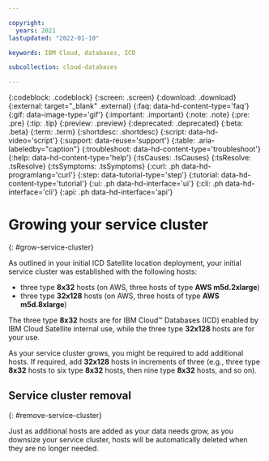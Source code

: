 ```yaml
---

copyright:
  years: 2021
lastupdated: "2022-01-10"

keywords: IBM Cloud, databases, ICD

subcollection: cloud-databases

---
```


{:codeblock: .codeblock}
{:screen: .screen}
{:download: .download}
{:external: target="_blank" .external}
{:faq: data-hd-content-type='faq'}
{:gif: data-image-type='gif'}
{:important: .important}
{:note: .note}
{:pre: .pre}
{:tip: .tip}
{:preview: .preview}
{:deprecated: .deprecated}
{:beta: .beta}
{:term: .term}
{:shortdesc: .shortdesc}
{:script: data-hd-video='script'}
{:support: data-reuse='support'}
{:table: .aria-labeledby="caption"}
{:troubleshoot: data-hd-content-type='troubleshoot'}
{:help: data-hd-content-type='help'}
{:tsCauses: .tsCauses}
{:tsResolve: .tsResolve}
{:tsSymptoms: .tsSymptoms}
{:curl: .ph data-hd-programlang='curl'}
{:step: data-tutorial-type='step'}
{:tutorial: data-hd-content-type='tutorial'}
{:ui: .ph data-hd-interface='ui'}
{:cli: .ph data-hd-interface='cli'}
{:api: .ph data-hd-interface='api'}

# Growing your service cluster
{: #grow-service-cluster}

As outlined in your initial ICD Satellite location deployment, your initial service cluster was established with the following hosts:

- three type **8x32** hosts (on AWS, three hosts of type **AWS m5d.2xlarge**)
- three type **32x128** hosts (on AWS, three hosts of type **AWS m5d.8xlarge**)

The three type **8x32** hosts are for IBM Cloud™ Databases (ICD) enabled by IBM Cloud Satellite internal use, while the three type **32x128** hosts are for your use.

As your service cluster grows, you might be required to add additional hosts. If required, add **32x128** hosts in increments of three (e.g., three type **8x32** hosts to six type **8x32** hosts, then nine type **8x32** hosts, and so on).

## Service cluster removal
{: #remove-service-cluster}

Just as additional hosts are added as your data needs grow, as you downsize your service cluster, hosts will be automatically deleted when they are no longer needed.